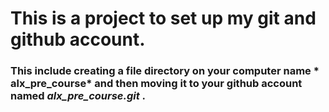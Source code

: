﻿# This is a project to set up my git and github account.
### This include creating a file directory on your computer name * alx_pre_course* and then moving it to your github account named *alx_pre_course.git* .
